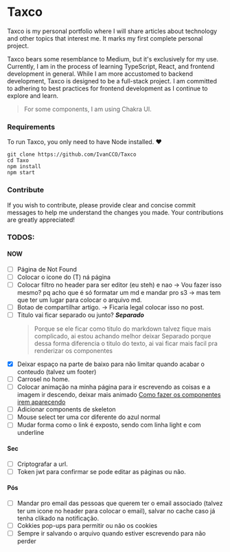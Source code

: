 # Taxco

Taxco is my personal portfolio where I will share articles about technology and other topics that interest me. It marks my first complete personal project.

Taxco bears some resemblance to Medium, but it's exclusively for my use. Currently, I am in the process of learning TypeScript, React, and frontend development in general. While I am more accustomed to backend development, Taxco is designed to be a full-stack project. I am committed to adhering to best practices for frontend development as I continue to explore and learn.

> For some components, I am using Chakra UI.

### Requirements

To run Taxco, you only need to have Node installed. ❤

```shell
git clone https://github.com/IvanCCO/Taxco
cd Taxo
npm install
npm start
```

### Contribute

If you wish to contribute, please provide clear and concise commit messages to help me understand the changes you made. Your contributions are greatly appreciated!

### TODOS:

#### NOW

- [ ] Página de Not Found
- [ ] Colocar o icone do (T) ná página
- [ ] Colocar filtro no header para ser editor (eu steh) e nao -> Vou fazer isso mesmo? pq acho que é só formatar um md e mandar pro s3 -> mas tem que ter um lugar para colocar o arquivo md.
- [ ] Botao de compartilhar artigo. -> Ficaria legal colocar isso no post.
- [ ] Titulo vai ficar separado ou junto? **_Separado_**
  > Porque se ele ficar como titulo do markdown talvez fique mais complicado, ai estou achando melhor deixar
  > Separado porque dessa forma diferencia o titulo do texto, ai vai ficar mais facil pra renderizar os componentes
- [x] Deixar espaço na parte de baixo para não limitar quando acabar o conteudo (talvez um footer)
- [ ] Carrosel no home.
- [ ] Colocar animação na minha página para ir escrevendo as coisas e a imagem ir descendo, deixar mais animado [Como fazer os componentes irem aparecendo](https://youtu.be/vqXLGX0szIQ?t=16914)
- [ ] Adicionar components de skeleton
- [ ] Mouse select ter uma cor diferente do azul normal
- [ ] Mudar forma como o link é exposto, sendo com linha light e com underline

#### Sec

- [ ] Criptografar a url.
- [ ] Token jwt para confirmar se pode editar as páginas ou não.

#### Pós

- [ ] Mandar pro email das pessoas que querem ter o email associado (talvez ter um icone no header para colocar o email), salvar no cache caso já tenha clikado na notificação.
- [ ] Cokkies pop-ups para permitir ou não os cookies
- [ ] Sempre ir salvando o arquivo quando estiver escrevendo para não perder
